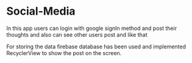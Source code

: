 # Social-Media
In this app users can login with google signIn method and post their thoughts and also can see other users post and like that

For storing the data firebase database has been used and implemented RecyclerView to show the post on the screen.
